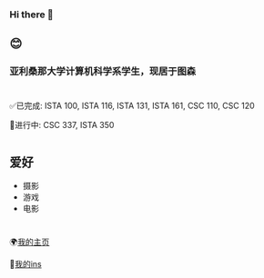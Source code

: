 ### Hi there 👋

## 😊

### 亚利桑那大学计算机科学系学生，现居于图森

#

✅已完成: ISTA 100, ISTA 116, ISTA 131, ISTA 161, CSC 110, CSC 120

📖进行中: CSC 337, ISTA 350

#
## 爱好

* 摄影
* 游戏
* 电影

#

🌍[我的主页](htttps://zlayuan.com)

🌇[我的ins](https://www.instagram.com/zlayuan/)



